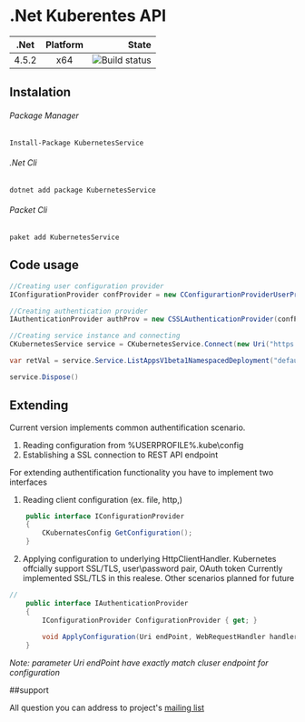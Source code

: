 # .Net Kuberentes API

| .Net          | Platform           | State  |
| ------------- |:-------------:| -----:|
| 4.5.2      | x64 | ![Build status](https://ci.appveyor.com/api/projects/status/k3l5hs99umx2kmbl?svg=true) |

## Instalation

###### Package Manager
```Install-Package KubernetesService```
###### .Net Cli
```dotnet add package KubernetesService```
###### Packet Cli
```paket add KubernetesService```

## Code usage

``` csharp
//Creating user configuration provider
IConfigurationProvider confProvider = new CConfigurartionProviderUserProfile();

//Creating authentication provider
IAuthenticationProvider authProv = new CSSLAuthenticationProvider(confProvider);

//Creating service instance and connecting
CKubernetesService service = CKubernetesService.Connect(new Uri("https://<you_cluster_here>"), authProv);

var retVal = service.Service.ListAppsV1beta1NamespacedDeployment("default");

service.Dispose()
 ```

## Extending

Current version implements common authentification scenario. 
1) Reading configuration from %USERPROFILE%\.kube\config
2) Establishing a SSL connection to REST API endpoint 

For extending authentification functionality you have to implement two interfaces
1) Reading client configuration (ex. file, http,)
``` csharp
    public interface IConfigurationProvider
    {
        CKubernatesConfig GetConfiguration();
    }
``` 
2) Applying configuration to underlying HttpClientHandler. 
   Kubernetes offcially support SSL/TLS, user\password pair, OAuth token 
   Currently implemented SSL/TLS in this realese. Other scenarios planned for future
``` csharp
//
    public interface IAuthenticationProvider
    {
        IConfigurationProvider ConfigurationProvider { get; }
        
        void ApplyConfiguration(Uri endPoint, WebRequestHandler handler);
    }
```
 *Note: parameter Uri endPoint have exactly match cluser endpoint for configuration*
 
 ##support

All question you can address to project's [mailing list](https://groups.google.com/d/forum/net-kubernetes-api-mailing-list) 




